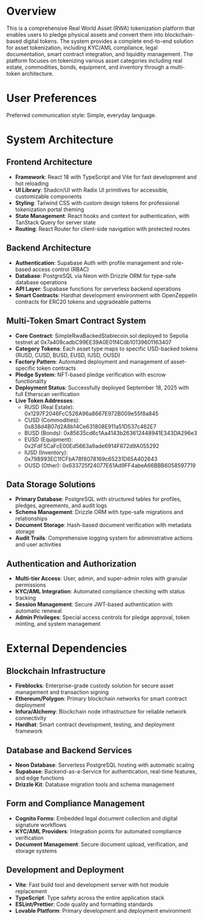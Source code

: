# Overview

This is a comprehensive Real World Asset (RWA) tokenization platform that enables users to pledge physical assets and convert them into blockchain-based digital tokens. The system provides a complete end-to-end solution for asset tokenization, including KYC/AML compliance, legal documentation, smart contract integration, and liquidity management. The platform focuses on tokenizing various asset categories including real estate, commodities, bonds, equipment, and inventory through a multi-token architecture.

# User Preferences

Preferred communication style: Simple, everyday language.

# System Architecture

## Frontend Architecture
- **Framework**: React 18 with TypeScript and Vite for fast development and hot reloading
- **UI Library**: Shadcn/UI with Radix UI primitives for accessible, customizable components
- **Styling**: Tailwind CSS with custom design tokens for professional tokenization portal theming
- **State Management**: React hooks and context for authentication, with TanStack Query for server state
- **Routing**: React Router for client-side navigation with protected routes

## Backend Architecture
- **Authentication**: Supabase Auth with profile management and role-based access control (RBAC)
- **Database**: PostgreSQL via Neon with Drizzle ORM for type-safe database operations
- **API Layer**: Supabase functions for serverless backend operations
- **Smart Contracts**: Hardhat development environment with OpenZeppelin contracts for ERC20 tokens and upgradeable patterns

## Multi-Token Smart Contract System
- **Core Contract**: SimpleRwaBackedStablecoin.sol deployed to Sepolia testnet at 0x7a408cadbC99EE39A0E01f4Cdb10139601163407
- **Category Tokens**: Each asset type maps to specific USD-backed tokens (RUSD, CUSD, BUSD, EUSD, IUSD, OUSD)
- **Factory Pattern**: Automated deployment and management of asset-specific token contracts
- **Pledge System**: NFT-based pledge verification with escrow functionality
- **Deployment Status**: Successfully deployed September 18, 2025 with full Etherscan verification
- **Live Token Addresses**:
  - RUSD (Real Estate): 0x1297F2046FcC526A96a8667E972B009e55f8a845
  - CUSD (Commodities): 0x838d4B07d2A8b14Ce631808E911a51D537c462E7
  - BUSD (Bonds): 0x85635cd6c1Aa4143b263612448941E343DA296e3
  - EUSD (Equipment): 0x2FdF5CaFcE00Ed5663a9ade6914F672d9A055292
  - IUSD (Inventory): 0x798993EC1fCFbA78f8078169c65231D65A402643
  - OUSD (Other): 0x633725f24077E61Ad9FF4abeA66BBB6058597719

## Data Storage Solutions
- **Primary Database**: PostgreSQL with structured tables for profiles, pledges, agreements, and audit logs
- **Schema Management**: Drizzle ORM with type-safe migrations and relationships
- **Document Storage**: Hash-based document verification with metadata storage
- **Audit Trails**: Comprehensive logging system for administrative actions and user activities

## Authentication and Authorization
- **Multi-tier Access**: User, admin, and super-admin roles with granular permissions
- **KYC/AML Integration**: Automated compliance checking with status tracking
- **Session Management**: Secure JWT-based authentication with automatic renewal
- **Admin Privileges**: Special access controls for pledge approval, token minting, and system management

# External Dependencies

## Blockchain Infrastructure
- **Fireblocks**: Enterprise-grade custody solution for secure asset management and transaction signing
- **Ethereum/Polygon**: Primary blockchain networks for smart contract deployment
- **Infura/Alchemy**: Blockchain node infrastructure for reliable network connectivity
- **Hardhat**: Smart contract development, testing, and deployment framework

## Database and Backend Services
- **Neon Database**: Serverless PostgreSQL hosting with automatic scaling
- **Supabase**: Backend-as-a-Service for authentication, real-time features, and edge functions
- **Drizzle Kit**: Database migration tools and schema management

## Form and Compliance Management
- **Cognito Forms**: Embedded legal document collection and digital signature workflows
- **KYC/AML Providers**: Integration points for automated compliance verification
- **Document Management**: Secure document upload, verification, and storage systems

## Development and Deployment
- **Vite**: Fast build tool and development server with hot module replacement
- **TypeScript**: Type safety across the entire application stack
- **ESLint/Prettier**: Code quality and formatting standards
- **Lovable Platform**: Primary development and deployment environment